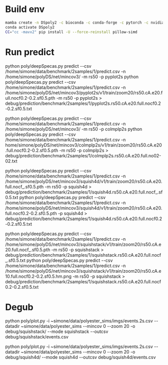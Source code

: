 # Build env

```bash
mamba create -n DSpoly2 -c bioconda -c conda-forge -c pytorch -c nvidia pysam snakemake matplotlib rich pytorch torchvision  torchaudio pytorch-cuda=11.8 scikit-learn pandas seaborn opencv
conda activate DSpoly2
CC="cc -mavx2" pip install -U --force-reinstall pillow-simd
```


# Run predict

python poly/deepSpecas.py predict --csv /home/simone/data/benchmark/2samples/1/predict.csv -n /home/simone/polyDS/net/mincov3/ -m rs50 -p pyplot2s
python poly/deepSpecas.py predict --csv /home/simone/data/benchmark/2samples/1/predict.csv -n /home/simone/polyDS/net/mincov3/pyplot2s/v1/train/zoom20/rs50.cA.e20.full.nocf0.2-0.2.sf0.5.pth -m rs50 -p pyplot2s > debug/prediction/benchmark/2samples/1/pyplot2s.rs50.cA.e20.full.nocf0.2-0.2.sf0.5.txt

python poly/deepSpecas.py predict --csv /home/simone/data/benchmark/2samples/1/predict.csv -n /home/simone/polyDS/net/mincov3/ -m rs50 -p colmplp2s
python poly/deepSpecas.py predict --csv /home/simone/data/benchmark/2samples/1/predict.csv -n home/simone/polyDS/net/mincov3/colmplp2s/v1/train/zoom20/rs50.cA.e20.full.nocf0.2-0.2.sf0.5.pth -m rs50 -p colmplp2s > debug/prediction/benchmark/2samples/1/colmplp2s.rs50.cA.e20.full.no02-02.txt


python poly/deepSpecas.py predict --csv /home/simone/data/benchmark/2samples/1/predict.csv -n /home/simone/polyDS/net/mincov3/squish4d/v1/train/zoom20/rs50.cA.e20.full.nocf_.sf0.5.pth -m rs50 -p squish4d > debug/prediction/benchmark/2samples/1/squish4d.rs50.cA.e20.full.nocf_.sf0.5.txt
python poly/deepSpecas.py predict --csv /home/simone/data/benchmark/2samples/1/predict.csv -n /home/simone/polyDS/net/mincov3/squish4d/v1/train/zoom20/rs50.cA.e20.full.nocf0.2-0.2.sf0.5.pth -p squish4d > debug/prediction/benchmark/2samples/1/squish4d.rs50.cA.e20.full.nocf0.2-0.2.sf0.5.txt

python poly/deepSpecas.py predict --csv /home/simone/data/benchmark/2samples/1/predict.csv -n /home/simone/polyDS/net/mincov3/squishstack/v1/train/zoom20/rs50.cA.e20.full.nocf_.sf0.5.pth -m rs50 -p squishstack > debug/prediction/benchmark/2samples/1/squishstack.rs50.cA.e20.full.nocf_.sf0.5.txt
python poly/deepSpecas.py predict --csv /home/simone/data/benchmark/2samples/1/predict.csv -n /home/simone/polyDS/net/mincov3/squishstack/v1/train/zoom20/rs50.cA.e10.full.nocf0.2-0.2.sf0.5.hm.png -m rs50 -p squishstack > debug/prediction/benchmark/2samples/1/squishstack.rs50.cA.e20.full.nocf0.2-0.2.sf0.5.txt

# Degub
python poly/plot.py -i ~simone/data/polyester_sims/imgs/events.2s.csv --datadir ~simone/data/polyester_sims --mincov 0 --zoom 20 -o debug/squishstack/ --mode squishstack --outcsv debug/squishstack/events.csv

python poly/plot.py -i ~simone/data/polyester_sims/imgs/events.2s.csv --datadir ~simone/data/polyester_sims --mincov 0 --zoom 20 -o debug/squish4d/ --mode squish4d --outcsv debug/squish4d/events.csv

